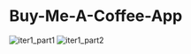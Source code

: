 # Buy-Me-A-Coffee-App
![iter1_part1](https://github.com/cosmatudor/Buy-Me-A-Coffee-App/assets/111079498/e99c1e40-ff67-4326-b436-ffef78803f70)
![iter1_part2](https://github.com/cosmatudor/Buy-Me-A-Coffee-App/assets/111079498/eddb34dd-2563-4dc3-bd74-f6971b8b3ee2)
